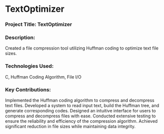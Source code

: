 # TextOptimizer
### Project Title: TextOptimizer
### Description: 
Created a file compression tool utilizing Huffman coding to optimize text file sizes.
### Technologies Used: 
C, Huffman Coding Algorithm, File I/O
### Key Contributions:
Implemented the Huffman coding algorithm to compress and decompress text files.
Developed a system to read input text, build the Huffman tree, and generate corresponding codes.
Designed an intuitive interface for users to compress and decompress files with ease.
Conducted extensive testing to ensure the reliability and efficiency of the compression algorithm.
Achieved significant reduction in file sizes while maintaining data integrity.
